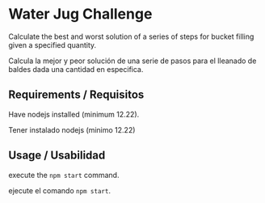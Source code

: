 # Water Jug Challenge

Calculate the best and worst solution of a series of steps for bucket filling given a specified quantity.

Calcula la mejor y peor solución de una serie de pasos para el lleanado de baldes dada una cantidad en especifica.

## Requirements / Requisitos

Have nodejs installed (minimum 12.22).

Tener instalado nodejs (minimo 12.22)

## Usage / Usabilidad 

execute the `npm start` command.

ejecute el comando `npm start`.